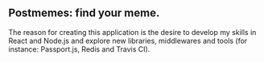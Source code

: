## Postmemes: find your meme.

The reason for creating this application is the desire to develop my skills in React and Node.js and explore new libraries, middlewares and tools (for instance: Passport.js, Redis and Travis CI).

